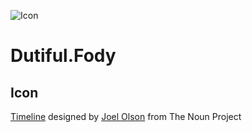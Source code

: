 ![Icon](https://raw.githubusercontent.com/Licshee/Dutiful.Fody/master/Timeline.png)

# Dutiful.Fody

## Icon

<a href="https://thenounproject.com/term/timeline/214157/" target="_blank">Timeline</a> designed by <a href="https://thenounproject.com/olsjoe" target="_blank">Joel Olson</a> from The Noun Project
